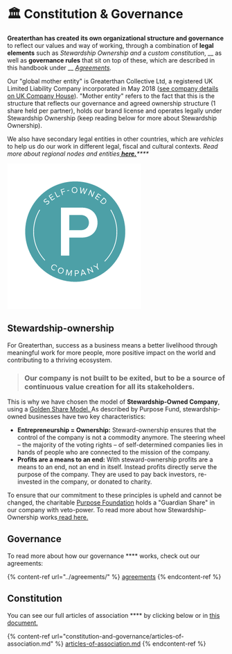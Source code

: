 # 🏛 Constitution & Governance

**Greaterthan has created its own organizational structure and governance** to reflect our values and way of working, through a combination of **legal elements** such as _Stewardship Ownership and_ a _custom constitution_, __ as well as **governance rules** that sit on top of these, which are described in this handbook under __ [_Agreements_](../agreements/)_._&#x20;

Our "global mother entity" is Greaterthan Collective Ltd, a registered UK Limited Liability Company incorporated in May 2018 ([see company details on UK Company House](https://beta.companieshouse.gov.uk/company/11387616)). "Mother entity" refers to the fact that this is the structure that reflects our governance and agreed ownership structure (1 share held per partner), holds our brand license and operates legally under Stewardship Ownership (keep reading below for more about Stewardship Ownership).&#x20;

We also have secondary legal entities in other countries, which are _vehicles_ to help us do our work in different legal, fiscal and cultural contexts. _Read more about regional nodes and entities_[ _**here.**_](constitution-and-governance/regional-nodes-and-entities.md)_****_

![](<../.gitbook/assets/image (7).png>)

## Stewardship-ownership

For Greaterthan, success as a business means a better livelihood through meaningful work for more people, more positive impact on the world and contributing to a thriving ecosystem.&#x20;

> ### Our company is not built to be exited, but to be a source of continuous value creation for all its stakeholders.&#x20;

This is why we have chosen the model of **Stewardship-Owned Company**, using a [Golden Share Model. ](http://steward-ownership.com/elementor-122/)As described by Purpose Fund, stewardship-owned businesses have two key characteristics:&#x20;

* **Entrepreneurship = Ownership:** Steward-ownership ensures that the control of the company is not a commodity anymore. The steering wheel – the majority of the voting rights – of self-determined companies lies in hands of people who are connected to the mission of the company.
* **Profits are a means to an end:** With steward-ownership profits are a means to an end, not an end in itself. Instead profits directly serve the purpose of the company. They are used to pay back investors, re-invested in the company, or donated to charity.​

To ensure that our commitment to these principles is upheld and cannot be changed, the charitable [Purpose Foundation](https://purpose-economy.org/en/) holds a "Guardian Share" in our company with veto-power. To read more about how Stewardship-Ownership works[ read here.](https://www.purpose-economy.org/ownership)

## **Governance**

To read more about how our governance **** works, check out our agreements: &#x20;

{% content-ref url="../agreements/" %}
[agreements](../agreements/)
{% endcontent-ref %}

## Constitution&#x20;

You can see our full articles of association **** by clicking below or in [this document.](https://docs.google.com/document/d/1i0N83XFnSjL-F3iFJtVEGv5CeTIOdiZVl7r2O0IGTnM/edit?usp=sharing)&#x20;

{% content-ref url="constitution-and-governance/articles-of-association.md" %}
[articles-of-association.md](constitution-and-governance/articles-of-association.md)
{% endcontent-ref %}
